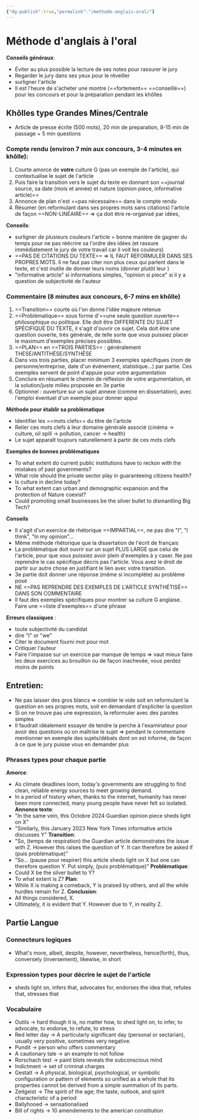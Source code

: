 ```yaml
---
{"dg-publish":true,"permalink":"/methode-anglais-oral/"}
---
```


# Méthode d'anglais à l'oral
**Conseils généraux**:
- Éviter au plus possible la lecture de ses notes pour rassurer le jury
- Regarder le jury dans ses yeux pour le réveiller
- surligner l'article
- Il est l'heure de s'acheter une montre (==fortement== ==conseillé==) pour les concours et pour la préparation pendant les khôlles

## Khôlles type Grandes Mines/Centrale
- Article de presse écrite (500 mots), 20 min de preparation, 8-15 min de passage + 5 min questions
### Compte rendu (environ 7 min aux concours, 3-4 minutes en khôlle): 
1) Courte amorce de **votre** culture G (pas un exemple de l'article), qui contextualise le sujet de l'article
2) Puis faire la transition vers le sujet du texte en donnant son ==journal source, sa date (mois et année) et nature (opinion piece, informative article)==
3) Annonce de plan n'est ==pas nécessaire== dans le compte rendu
4) Résumer (en reformulant dans ses propres mots sans citations) l'article de façon ==NON-LINÉAIRE== => ça doit être re-organisé par idées, 

**Conseils**:
- surligner de plusieurs couleurs l'article = bonne manière de gagner du temps pour ne pas réécrire sa l'ordre des idées (et rassure immédiatement le jury de votre travail car il voit les couleurs)
- ==PAS DE CITATIONS DU TEXTE== => IL FAUT REFORMULER DANS SES PROPRES MOTS. Il ne faut pas citer non plus ceux qui parlent dans le texte, et c'est inutile de donner leurs noms (donner plutôt leur )
- "informative article" si informations simples, "opinion si piece" si il y a question de subjectivité de l'auteur 

### Commentaire (8 minutes aux concours, 6-7 mins en khôlle)
1) ==Transition== courte où l'on donne l'idée majeure retenue
2) ==Problématique== sous forme d'==une seule question ouverte== philosophique ou politique. Elle doit être DIFFERENTE DU SUJET SPÉCIFIQUE DU TEXTE, il s'agit d'ouvrir ce sujet. Cela doit être une question ouverte, très générale, de telle sorte que vous puissiez placer le maximum d'exemples précises possibles.
3) ==PLAN== en ==TROIS PARTIES== : généralement THESE/ANTITHÈSE/SYNTHÈSE
4) Dans vos trois parties, placer minimum 3 exemples spécifiques (nom de personne/entreprise, date d'un événement, statistique...) par partie. Ces exemples servent de point d'appuie pour votre argumentation
5) Conclure en résumant le chemin de réflexion de votre argumentation, et la solution/juste milieu proposée en 3e partie
6) Optionnel : ouverture sur un sujet annexe (comme en dissertation), avec l'emploi éventuel d'un exemple pour donner appui

**Méthode pour établir sa problématique**
- Identifier les ==mots clefs== du titre de l'article
- Relier ces mots clefs à leur domaine générale associé (cinéma -> culture, oil spill -> pollution, cancer -> health)
- Le sujet apparaît toujours naturellement à partir de ces mots clefs

**Exemples de bonnes problématiques**
- To what extent do current public institutions have to reckon with the mistakes of past governments?
- What role should the private sector play in guaranteeing citizens health?
- Is culture in decline today?
- To what extent can urban and demographic expansion and the protection of Nature coexist?
- Could promoting small businesses be the silver bullet to dismantling Big Tech?

**Conseils**
- Il s'agit d'un exercice de rhétorique ==IMPARTIAL==, ne pas dire "I", "I think", "In my opinion"...
- Même méthode rhétorique que la dissertation de l'écrit de français
- La problématique doit ouvrir sur un sujet PLUS LARGE que celui de l'article, pour que vous puissiez avoir plein d'exemples à y caser. Ne pas reprendre le cas spécifique décris pas l'article. Vous avez le droit de partir sur autre chose en justifiant le lien avec votre transition.
- 3e partie doit donner une réponse (même si incomplète) au problème posé
- NE ==PAS REPRENDRE DES EXEMPLES DE L'ARTICLE SYNTHÉTISÉ== DANS SON COMMENTAIRE 
- Il faut des exemples spécifiques pour montrer sa culture G anglaise. Faire une ==liste d'exemples== d'une phrase

**Erreurs classiques** : 
- toute subjectivité du candidat
- dire "I" or "we"
- Citer le document fourni mot pour mot
- Critiquer l'auteur
- Faire l'impasse sur un exercice par manque de temps => vaut mieux faire les deux exercices au brouillon ou de façon inachevée, vous perdez moins de points


## Entretien: 
- Ne pas laisser des gros blancs => combler le vide soit en reformulant la question en ses propres mots, soit en demandant d'expliciter la question
- Si on ne trouve pas une expression, la reformuler avec des paroles simples
- Il faudrait idéalement essayer de tendre la perche à l'examinateur pour avoir des questions où on maîtrise le sujet => pendant le commentaire mentionner en exemple des sujets/débats dont on est informé, de façon à ce que le jury puisse vous en demander plus
 
### Phrases types pour chaque partie
**Amorce**: 
- As climate deadlines loom, today's governments are struggling to find clean, reliable energy sources to meet growing demand. 
- In a period of history when, thanks to the internet, humanity has never been more connected, many young people have never felt so isolated. 
**Annonce texte**:
- "In the same vein, this Octobre 2024 Guardian opinion piece sheds light on X"
- "Similarly, this January 2023 New York Times informative article discusses Y"
**Transition**: 
- "So, (temps de respiration) the Guardian article demonstrates the issue with Z. However this raises the question of Y. It can therefore be asked if (puis problématique)"
- "So... (pause pour respirer) this article sheds light on X but one can therefore question Y. Put simply, (puis problématique)" 
**Problématique**: 
- Could X be the silver bullet to Y? 
- To what extent is Z? 
**Plan**: 
- While X is making a comeback, Y is praised by others, and all the while hurdles remain for Z.
**Conclusion**: 
- All things considered, X. 
- Ultimately, it is evident that Y. However due to Y, in reality Z. 

## Partie Langue
### Connecteurs logiques
- What's more, albeit, despite, however, nevertheless, hence(forth), thus, conversely (inversement), likewise, in short
### Expression types pour décrire le sujet de l'article
- sheds light on, infers that, advocates for, endorses the idea that, refutes that, stresses that
### Vocabulaire
- Outils -> hard though it is, no matter how, to shed light on, to infer, to advocate, to endorse, to refute, to stress
- Red letter day -> A particularly significant day (personal or sectarian), usually very positive, sometimes very negative.
- Pundit -> person who offers commentary
- A cautionary tale -> an example to not follow
- Rorschach test -> paint blots reveals the subconscious mind
- Indictment -> set of criminal charges
- Gestalt -> A physical, biological, psychological, or symbolic configuration or pattern of elements so unified as a whole that its properties cannot be derived from a simple summation of its parts.
- Zeitgeist -> The spirit of the age; the taste, outlook, and spirit characteristic of a period
- Ballyhooed -> sensationalised
- Bill of rights -> 10 amendements to the american constitution

